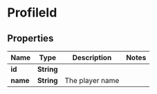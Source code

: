 
# ProfileId

## Properties
Name | Type | Description | Notes
------------ | ------------- | ------------- | -------------
**id** | **String** |  | 
**name** | **String** | The player name | 



